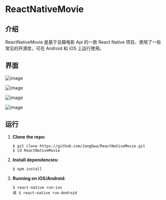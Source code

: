 # ReactNativeMovie
## 介绍

ReactNativeMovie 是基于豆瓣电影 Api 的一款 React Native 项目，使用了一些常见的开源库，可在 Android 和 iOS 上运行使用。

## 界面

![image](https://github.com/JangGwa/pic/首页.png)

![image](https://github.com/JangGwa/pic/推荐.png)

![image](https://github.com/JangGwa/pic/电影详情.png)

![image](https://github.com/JangGwa/pic/我的.png)

## 运行

1. **Clone the repo:**

   ```
   $ git clone https://github.com/JangGwa/ReactNativeMovie.git  
   $ cd ReactNativeMovie
   ```

2. **Install dependencies:**

   ```
   $ npm install
   ```

3. **Running on iOS/Android:**

   ```
   $ react-native run-ios
   或 $ react-native run-Android
   ```

## 